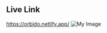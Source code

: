 ## Live Link
<https://orbido.netlify.app/>
![My Image](https://i.ibb.co/qFn1XFx/orbido-netlify-app.png)
